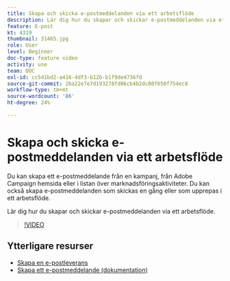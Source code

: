 ```yaml
---
title: Skapa och skicka e-postmeddelanden via ett arbetsflöde
description: Lär dig hur du skapar och skickar e-postmeddelanden via ett arbetsflöde.
feature: E-post
kt: 4319
thumbnail: 31465.jpg
role: User
level: Beginner
doc-type: feature video
activity: use
team: DOC
exl-id: cc5d1bd2-a416-4df3-b12b-b1f9de4736fd
source-git-commit: 2ba22e7e7d193278fd06cb4b2dc80f650f754ec8
workflow-type: tm+mt
source-wordcount: '86'
ht-degree: 24%

---
```


# Skapa och skicka e-postmeddelanden via ett arbetsflöde

Du kan skapa ett e-postmeddelande från en kampanj, från Adobe Campaign hemsida eller i listan över marknadsföringsaktiviteter. Du kan också skapa e-postmeddelanden som skickas en gång eller som upprepas i ett arbetsflöde.

Lär dig hur du skapar och skickar e-postmeddelanden via ett arbetsflöde.

>[!VIDEO](https://video.tv.adobe.com/v/31465?quality=12)

## Ytterligare resurser

* [Skapa en e-postleverans](/help/communication-channels/email/create-email-from-homepage.md)
* [Skapa ett e-postmeddelande (dokumentation)](https://experienceleague.adobe.com/docs/campaign-standard/using/communication-channels/email-messages/creating-an-email.html?lang=en)
